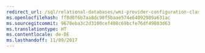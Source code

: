 ```yaml
---
redirect_url: /sql/relational-databases/wmi-provider-configuration-classes/clientnetworkprotocolproperty-class/clientnetworkprotocolproperty-class
ms.openlocfilehash: ff8d0f6b7aa8dc90f5baae574e64092989a631ac
ms.sourcegitcommit: 9678eba3c2d3100cef408c69bcfe76df49803d63
ms.translationtype: HT
ms.contentlocale: de-DE
ms.lasthandoff: 11/09/2017
---
```

